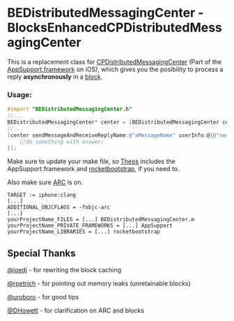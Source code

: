 # BEDistributedMessagingCenter - BlocksEnhancedCPDistributedMessagingCenter

This is a replacement class for [CPDistributedMessagingCenter][] (Part
of the [AppSupport.framework][] on iOS), which gives you the posibility
to process a reply **asynchronously** in a [block][].

### Usage:

``` objective-c
#import "BEDistributedMessagingCenter.h"
//...
BEDistributedMessagingCenter* center = [BEDistributedMessagingCenter centerNamed:@"aCenterName"];
//...
[center sendMessageAndReceiveReplyName:@"aMessageName" userInfo:@{@"someKey": someData} toCallbackBlock:^(id answer) {
    //do something with answer;
}];
```

Make sure to update your make file, so [Theos][] includes the
AppSupport.framework and [rocketbootstrap][], if you need to.

Also make sure [ARC][] is on.

``` make
TARGET := iphone:clang
[...]
ADDITIONAL_OBJCFLAGS = -fobjc-arc
[...]
yourProjectName_FILES = [...] BEDistributedMessagingCenter.m
yourProjectName_PRIVATE_FRAMEWORKS = [...] AppSupport
yourProjectName_LIBRARIES = [...] rocketbootstrap
```

## Special Thanks

[@joedj][] - for rewriting the block caching

[@rpetrich][] - for pointing out memory leaks (unretainable blocks)

[@uroboro][] - for good tips

[@DHowett][] - for clarification on ARC and blocks

  [CPDistributedMessagingCenter]: http://iphonedevwiki.net/index.php/CPDistributedMessagingCenter
  [AppSupport.framework]: https://github.com/nst/iOS-Runtime-Headers/blob/master/PrivateFrameworks/AppSupport.framework/CPDistributedMessagingCenter.h
  [block]: https://developer.apple.com/library/ios/documentation/Cocoa/Conceptual/Blocks/Articles/00_Introduction.html
  [Theos]: http://iphonedevwiki.net/index.php/Theos/Getting_Started
  [rocketbootstrap]: http://iphonedevwiki.net/index.php/Updating_extensions_for_iOS_7#Inter-process_communication
  [ARC]: https://developer.apple.com/library/ios/releasenotes/ObjectiveC/RN-TransitioningToARC/Introduction/Introduction.html
  [@joedj]: https://github.com/joedj
  [@rpetrich]: https://github.com/rpetrich/
  [@uroboro]: https://github.com/uroboro/
  [@DHowett]: https://github.com/DHowett/

